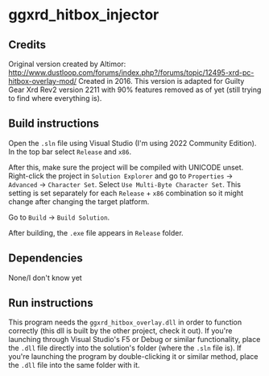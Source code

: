 # ggxrd_hitbox_injector

## Credits

Original version created by Altimor: <http://www.dustloop.com/forums/index.php?/forums/topic/12495-xrd-pc-hitbox-overlay-mod/>
Created in 2016.
This version is adapted for Guilty Gear Xrd Rev2 version 2211 with 90% features removed as of yet (still trying to find where everything is).

## Build instructions

Open the `.sln` file using Visual Studio (I'm using 2022 Community Edition). In the top bar select `Release` and `x86`.

After this, make sure the project will be compiled with UNICODE unset. Right-click the project in `Solution Explorer` and go to `Properties` -> `Advanced` -> `Character Set`. Select `Use Multi-Byte Character Set`. This setting is set separately for each `Release` + `x86` combination so it might change after changing the target platform.

Go to `Build` -> `Build Solution`.

After building, the `.exe` file appears in `Release` folder.

## Dependencies

None/I don't know yet

## Run instructions

This program needs the `ggxrd_hitbox_overlay.dll` in order to function correctly (this dll is built by the other project, check it out). If you're launching through Visual Studio's F5 or Debug or similar functionality, place the `.dll` file directly into the solution's folder (where the `.sln` file is).
If you're launching the program by double-clicking it or similar method, place the `.dll` file into the same folder with it.
